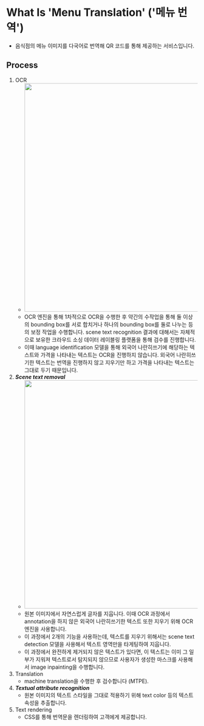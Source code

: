 # What Is 'Menu Translation' ('메뉴 번역')
- 음식점의 메뉴 이미지를 다국어로 번역해 QR 코드를 통해 제공하는 서비스입니다.
## Process
1. OCR
    - <img src="https://github.com/flitto/express-param/assets/105417680/7caaf45f-d45a-439d-8e2c-fafbe7ff8f99" width="600">
    - OCR 엔진을 통해 1차적으로 OCR을 수행한 후 약간의 수작업을 통해 둘 이상의 bounding box를 서로 합치거나 하나의 bounding box를 둘로 나누는 등의 보정 작업을 수행합니다. scene text recognition 결과에 대해서는 자체적으로 보유한 크라우드 소싱 데이터 레이블링 플랫폼을 통해 검수를 진행합니다.
    - 이때 language identification 모델을 통해 외국어 나란히쓰기에 해당하는 텍스트와 가격을 나타내는 텍스트는 OCR을 진행하지 않습니다. 외국어 나란히쓰기한 텍스트는 번역을 진행하지 않고 지우기만 하고 가격을 나타내는 텍스트는 그대로 두기 때문입니다.
1. ***Scene text removal***
    - <img src="https://github.com/flitto/express-param/assets/105417680/efe0d60c-87df-4a72-8776-5f8f29c69a29" width="600">
    - 원본 이미지에서 자연스럽게 글자를 지웁니다. 이때 OCR 과정에서 annotation을 하지 않은 외국어 나란히쓰기한 텍스트 또한 지우기 위해 OCR 엔진을 사용합니다.
    - 이 과정에서 2개의 기능을 사용하는데, 텍스트를 지우기 위해서는 scene text detection 모델을 사용해서 텍스트 영역만을 타게팅하여 지웁니다.
    - 이 과정에서 완전하게 제거되지 않은 텍스트가 있다면, 이 텍스트는 이미 그 일부가 지워져 텍스트로서 탐지되지 않으므로 사용자가 생성한 마스크를 사용해서 image inpainting을 수행합니다.
1. Translation
    - machine translation을 수행한 후 검수합니다 (MTPE).
1. ***Textual attribute recognition***
    - 원본 이미지의 텍스트 스타일을 그대로 적용하기 위해 text color 등의 텍스트 속성을 추출합니다.
1. Text rendering
    - CSS를 통해 번역문을 렌더링하여 고객에게 제공합니다.
